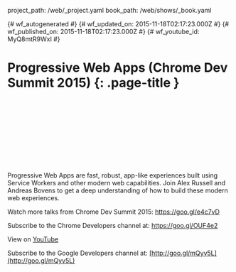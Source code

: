 project_path: /web/_project.yaml
book_path: /web/shows/_book.yaml

{# wf_autogenerated #}
{# wf_updated_on: 2015-11-18T02:17:23.000Z #}
{# wf_published_on: 2015-11-18T02:17:23.000Z #}
{# wf_youtube_id: MyQ8mtR9WxI #}

# Progressive Web Apps (Chrome Dev Summit 2015) {: .page-title }


<div class="video-wrapper">
  <iframe class="devsite-embedded-youtube-video" data-video-id="MyQ8mtR9WxI"
          data-autohide="1" data-showinfo="0" frameborder="0" allowfullscreen>
  </iframe>
</div>

Progressive Web Apps are fast, robust, app-like experiences built using Service Workers and other modern web capabilities. Join Alex Russell and Andreas Bovens to get a deep understanding of how to build these modern web experiences.

Watch more talks from Chrome Dev Summit 2015: https://goo.gl/e4c7vD

Subscribe to the Chrome Developers channel at: https://goo.gl/OUF4e2

View on [YouTube](https://youtu.be/MyQ8mtR9WxI)

Subscribe to the Google Developers channel at: [http://goo.gl/mQyv5L](http://goo.gl/mQyv5L)
